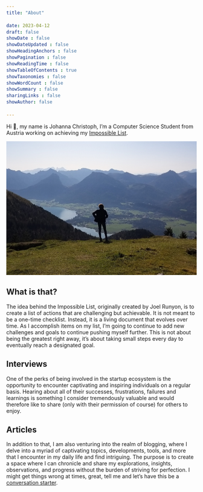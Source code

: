 ```yaml
---
title: "About"

date: 2023-04-12
draft: false
showDate : false
showDateUpdated : false
showHeadingAnchors : false
showPagination : false
showReadingTime : false
showTableOfContents : true
showTaxonomies : false 
showWordCount : false
showSummary : false
sharingLinks : false
showAuthor: false

---
```


Hi 👋, my name is Johanna Christoph, I’m a Computer Science Student from Austria working on achieving my <a href="/impossible-list">Impossible List</a>. 

<img class="thumbnailshadow" src="img/mountain.jpg"/>

## What is that? 

The idea behind the Impossible List, originally created by Joel Runyon, is to create a list of actions that are challenging but achievable. It is not meant to be a one-time checklist. Instead, it is a living document that evolves over time. As I accomplish items on my list, I’m going to continue to add new challenges and goals to continue pushing myself further. This is not about being the greatest right away, it’s about taking small steps every day to eventually reach a designated goal. 

## Interviews
One of the perks of being involved in the startup ecosystem is the opportunity to encounter captivating and inspiring individuals on a regular basis. Hearing about all of their successes, frustrations, failures and learnings is something I consider tremendously valuable and would therefore like to share (only with their permission of course) for others to enjoy. 

## Articles 

In addition to that, I am also venturing into the realm of blogging, where I delve into a myriad of captivating topics, developments, tools, and more that I encounter in my daily life and find intriguing. The purpose is to create a space where I can chronicle and share my explorations, insights, observations, and progress without the burden of striving for perfection. I might get things wrong at times, great, tell me and let’s have this be a <a href="/contact">conversation starter</a>. 

